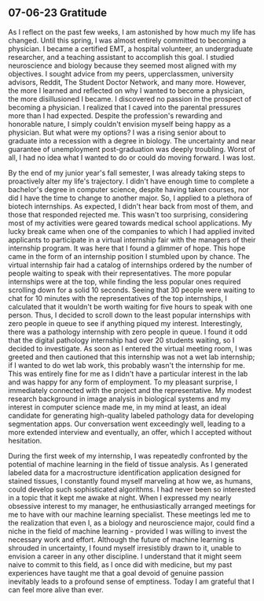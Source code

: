 ## 07-06-23 Gratitude

As I reflect on the past few weeks, I am astonished by how much my life has changed. Until this spring, I was almost entirely committed to becoming a physician. I became a certified EMT, a hospital volunteer, an undergraduate researcher, and a teaching assistant to accomplish this goal. I studied neuroscience and biology because they seemed most aligned with my objectives. I sought advice from my peers, upperclassmen, university advisors, Reddit, The Student Doctor Network, and many more. However, the more I learned and reflected on why I wanted to become a physician, the more disillusioned I became. I discovered no passion in the prospect of becoming a physician. I realized that I caved into the parental pressures more than I had expected. Despite the profession's rewarding and honorable nature, I simply couldn't envision myself being happy as a physician. But what were my options? I was a rising senior about to graduate into a recession with a degree in biology. The uncertainty and near guarantee of unemployment post-graduation was deeply troubling. Worst of all, I had no idea what I wanted to do or could do moving forward. I was lost.

By the end of my junior year's fall semester, I was already taking steps to proactively alter my life's trajectory. I didn't have enough time to complete a bachelor's degree in computer science, despite having taken courses, nor did I have the time to change to another major. So, I applied to a plethora of biotech internships. As expected, I didn't hear back from most of them, and those that responded rejected me. This wasn't too surprising, considering most of my activities were geared towards medical school applications. My lucky break came when one of the companies to which I had applied invited applicants to participate in a virtual internship fair with the managers of their internship program. It was here that I found a glimmer of hope. This hope came in the form of an internship position I stumbled upon by chance. The virtual internship fair had a catalog of internships ordered by the number of people waiting to speak with their representatives. The more popular internships were at the top, while finding the less popular ones required scrolling down for a solid 10 seconds. Seeing that 30 people were waiting to chat for 10 minutes with the representatives of the top internships, I calculated that it wouldn't be worth waiting for five hours to speak with one person. Thus, I decided to scroll down to the least popular internships with zero people in queue to see if anything piqued my interest. Interestingly, there was a pathology internship with zero people in queue. I found it odd that the digital pathology internship had over 20 students waiting, so I decided to investigate. As soon as I entered the virtual meeting room, I was greeted and then cautioned that this internship was not a wet lab internship; if I wanted to do wet lab work, this probably wasn't the internship for me. This was entirely fine for me as I didn't have a particular interest in the lab and was happy for any form of employment. To my pleasant surprise, I immediately connected with the project and the representative. My modest research background in image analysis in biological systems and my interest in computer science made me, in my mind at least, an ideal candidate for generating high-quality labeled pathology data for developing segmentation apps. Our conversation went exceedingly well, leading to a more extended interview and eventually, an offer, which I accepted without hesitation.

During the first week of my internship, I was repeatedly confronted by the potential of machine learning in the field of tissue analysis. As I generated labeled data for a macrostructure identification application designed for stained tissues, I constantly found myself marveling at how we, as humans, could develop such sophisticated algorithms. I had never been so interested in a topic that it kept me awake at night. When I expressed my nearly obsessive interest to my manager, he enthusiastically arranged meetings for me to have with our machine learning specialist. These meetings led me to the realization that even I, as a biology and neuroscience major, could find a niche in the field of machine learning - provided I was willing to invest the necessary work and effort. Although the future of machine learning is shrouded in uncertainty, I found myself irresistibly drawn to it, unable to envision a career in any other discipline. I understand that it might seem naive to commit to this field, as I once did with medicine, but my past experiences have taught me that a goal devoid of genuine passion inevitably leads to a profound sense of emptiness. Today I am grateful that I can feel more alive than ever.
